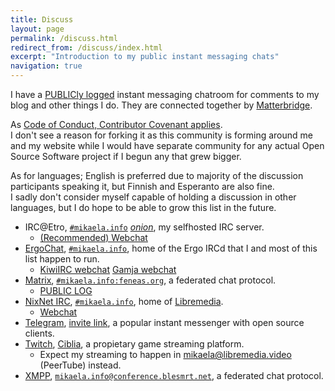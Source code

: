 ```yaml
---
title: Discuss
layout: page
permalink: /discuss.html
redirect_from: /discuss/index.html
excerpt: "Introduction to my public instant messaging chats"
navigation: true
---
```


I have a [PUBLICly logged](https://view.matrix.org/room/!ZFnQcqwxcebAepncKr:feneas.org/) instant messaging chatroom for comments to my
blog and other things I do. They are connected together by [Matterbridge](https://github.com/42wim/matterbridge/#matterbridge).

As [Code of Conduct, Contributor Covenant applies](https://www.contributor-covenant.org/version/2/0/code_of_conduct/).<br>
I don't see a reason for forking it as this community is forming around me
and my website while I would have separate community for any actual Open
Source Software project if I begun any that grew bigger.

As for languages; English is preferred due to majority of the discussion
participants speaking it, but Finnish and Esperanto are also fine.<br> I sadly
don't consider myself capable of holding a discussion in other languages, but
I do hope to be able to grow this list in the future.

* IRC@Etro, [`#mikaela.info`](ircs://etro.mikaela.info:6697/#mikaela.info) *[onion](irc://otzmigofmchtadpek223bkmrzqoa6mmvhmr5dxqurcrtwalizfibuxid.onion:6667/#mikaela.info)*,
  my selfhosted IRC server.
  * [(Recommended) Webchat](https://irc.etro.mikaela.info/#mikaela.info)
* [ErgoChat], [`#mikaela.info`](ircs://irc.ergo.chat:6697/#mikaela.info), home of the Ergo IRCd
  that I and most of this list happen to run.
  * [KiwiIRC webchat](https://ergo.chat/kiwi/#mikaela.info) [Gamja webchat](https://ergo.chat/gamja/#mikaela.info)
* [Matrix], [`#mikaela.info:feneas.org`](matrix:roomid/ZFnQcqwxcebAepncKr:feneas.org?action=join&via=feneas.org&via=sorunome.de&via=the-apothecary.club&via=pirateriot.net&via=matrix.org),
  a federated chat protocol.
  * [PUBLIC LOG](https://view.matrix.org/room/!ZFnQcqwxcebAepncKr:feneas.org/)
* [NixNet IRC], [`#mikaela.info`](ircs://irc.nixnet.services:6697/#Mikaela.info),
  home of [Libremedia](https://libremedia.info/).
  * [Webchat](https://irc.nixnet.services/?join=%23Mikaela.info)
* [Telegram], [invite link](https://t.me/joinchat/Ikv7FkqOeBSzz4odrpxqcg), a
  popular instant messenger with open source clients.
* [Twitch], [Ciblia](https://twitch.tv/Ciblia), a propietary game streaming
  platform.
  * Expect my streaming to happen in [mikaela@libremedia.video](https://libremedia.video/accounts/mikaela/)
    (PeerTube) instead.
* [XMPP], [`mikaela.info@conference.blesmrt.net`](xmpp:mikaela.info@conference.blesmrt.net?join),
  a federated chat protocol.

[ErgoChat]:https://ergo.chat/
[NixNet IRC]:https://docs.nixnet.services/IRC
[Matrix]:https://matrix.org/
[Telegram]:https://telegram.org/
[Twitch]:https://twitch.tv/
[XMPP]:https://xmpp.org/
